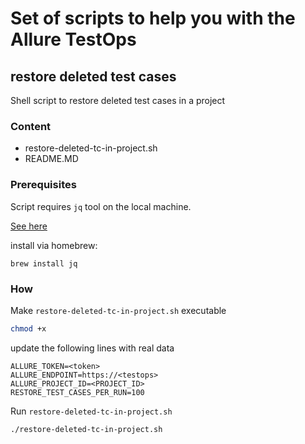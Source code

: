 # Set of scripts to help you with the Allure TestOps

## restore deleted test cases

Shell script to restore deleted test cases in a project

### Content

- restore-deleted-tc-in-project.sh 
- README.MD

### Prerequisites

Script requires `jq` tool on the local machine. 

[See here](https://stedolan.github.io/jq/)

install via homebrew:

```shell
brew install jq
```

### How

Make `restore-deleted-tc-in-project.sh` executable

```bash
chmod +x 
```

update the following lines with real data

```shell
ALLURE_TOKEN=<token>
ALLURE_ENDPOINT=https://<testops>
ALLURE_PROJECT_ID=<PROJECT_ID>
RESTORE_TEST_CASES_PER_RUN=100
```

Run `restore-deleted-tc-in-project.sh`

```bash
./restore-deleted-tc-in-project.sh
```
